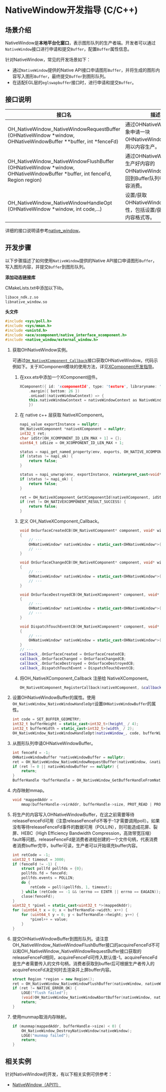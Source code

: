 # NativeWindow开发指导 (C/C++)
<!--Kit: ArkGraphics 2D-->
<!--Subsystem: Graphics-->
<!--Owner: @Felix-fangyang; @BruceXu; @dingpy-->
<!--Designer: @conan13234-->
<!--Tester: @nobuggers-->
<!--Adviser: @ge-yafang-->
## 场景介绍

NativeWindow是**本地平台化窗口**，表示图形队列的生产者端。开发者可以通过`NativeWindow`接口进行申请和提交`Buffer`，配置`Buffer`属性信息。

针对NativeWindow，常见的开发场景如下：

* 通过`NativeWindow`提供的Native API接口申请图形`Buffer`，并将生成的图形内容写入图形`Buffer`，最终提交`Buffer`到图形队列。
* 在适配EGL层的`eglswapbuffer`接口时，进行申请和提交`Buffer`。

## 接口说明

| 接口名 | 描述 | 
| -------- | -------- |
| OH_NativeWindow_NativeWindowRequestBuffer (OHNativeWindow \*window, OHNativeWindowBuffer \*\*buffer, int \*fenceFd) | 通过OHNativeWindow对象申请一块OHNativeWindowBuffer，用以内容生产。 | 
| OH_NativeWindow_NativeWindowFlushBuffer (OHNativeWindow \*window, OHNativeWindowBuffer \*buffer, int fenceFd, Region region) | 通过OHNativeWindow将生产好内容的OHNativeWindowBuffer放回到Buffer队列中，用以内容消费。 | 
| OH_NativeWindow_NativeWindowHandleOpt (OHNativeWindow \*window, int code,...) | 设置/获取OHNativeWindow的属性，包括设置/获取宽高、内容格式等。 | 

详细的接口说明请参考[native_window](../reference/apis-arkgraphics2d/capi-nativewindow.md)。

## 开发步骤

以下步骤描述了如何使用`NativeWindow`提供的Native API接口申请图形`Buffer`，写入图形内容，并提交`Buffer`到图形队列。

**添加动态链接库**

CMakeLists.txt中添加以下lib。
```txt
libace_ndk.z.so
libnative_window.so
```

**头文件**
```c++
#include <sys/poll.h>
#include <sys/mman.h>
#include <unistd.h>
#include <ace/xcomponent/native_interface_xcomponent.h>
#include <native_window/external_window.h>
```

1. 获取OHNativeWindow实例。

    可通过[`OH_NativeXComponent_Callback`](../reference/apis-arkui/capi-oh-nativexcomponent-native-xcomponent-oh-nativexcomponent-callback.md)接口获取OHNativeWindow。代码示例如下。关于XComponent模块的使用方法，详见[XComponent开发指导](../ui/napi-xcomponent-guidelines.md)。

    1. 在xxx.ets中添加一个XComponent组件。
        <!-- @[create_native_window](https://gitcode.com/openharmony/applications_app_samples/blob/master/code/DocsSample/graphic/NdkNativeWindow/entry/src/main/ets/pages/Index.ets) -->

        ``` C++
        XComponent({ id: 'xcomponentId', type: 'texture', libraryname: 'nativerender' })
            .margin({ bottom: 26 })
            .onLoad((nativeWindowContext) => {
            this.nativeWindowContext = nativeWindowContext as NativeWindowContext;
            })
        ```

    2. 在 native c++ 层获取 NativeXComponent。
        <!-- @[get_native_xcomponent](https://gitcode.com/openharmony/applications_app_samples/blob/master/code/DocsSample/graphic/NdkNativeWindow/entry/src/main/cpp/NativeRender.cpp) -->

        ``` C++
        napi_value exportInstance = nullptr;
        OH_NativeXComponent *nativeXComponent = nullptr;
        int32_t ret;
        char idStr[OH_XCOMPONENT_ID_LEN_MAX + 1] = {};
        uint64_t idSize = OH_XCOMPONENT_ID_LEN_MAX + 1;

        status = napi_get_named_property(env, exports, OH_NATIVE_XCOMPONENT_OBJ, &exportInstance);
        if (status != napi_ok) {
            return false;
        }

        status = napi_unwrap(env, exportInstance, reinterpret_cast<void**>(&nativeXComponent));
        if (status != napi_ok) {
            return false;
        }

        ret = OH_NativeXComponent_GetXComponentId(nativeXComponent, idStr, &idSize);
        if (ret != OH_NATIVEXCOMPONENT_RESULT_SUCCESS) {
            return false;
        }
        ```

    3. 定义 OH_NativeXComponent_Callback。
        <!-- @[xcomponent_callback](https://gitcode.com/openharmony/applications_app_samples/blob/master/code/DocsSample/graphic/NdkNativeWindow/entry/src/main/cpp/NativeRender.cpp) -->

        ``` C++
        void OnSurfaceCreatedCB(OH_NativeXComponent* component, void* window)
        {
            // ···
            OHNativeWindow* nativeWindow = static_cast<OHNativeWindow*>(window);
            // ···
        }

        void OnSurfaceChangedCB(OH_NativeXComponent* component, void* window)
        {
            // ···
            OHNativeWindow* nativeWindow = static_cast<OHNativeWindow*>(window);
            // ···
        }

        void OnSurfaceDestroyedCB(OH_NativeXComponent* component, void* window)
        {
            // ···
            OHNativeWindow* nativeWindow = static_cast<OHNativeWindow*>(window);
            // ···
        }

        void DispatchTouchEventCB(OH_NativeXComponent* component, void* window)
        {
            // ···
            OHNativeWindow* nativeWindow = static_cast<OHNativeWindow*>(window);
        }
        // ···
        callback_.OnSurfaceCreated = OnSurfaceCreatedCB;
        callback_.OnSurfaceChanged = OnSurfaceChangedCB;
        callback_.OnSurfaceDestroyed = OnSurfaceDestroyedCB;
        callback_.DispatchTouchEvent = DispatchTouchEventCB;
        ```

    4. 将OH_NativeXComponent_Callback 注册给 NativeXComponent。
        <!-- @[register_xcomponent_callback](https://gitcode.com/openharmony/applications_app_samples/blob/master/code/DocsSample/graphic/NdkNativeWindow/entry/src/main/cpp/NativeRender.cpp) -->

        ``` C++
        OH_NativeXComponent_RegisterCallback(nativeXComponent, &callback_);
        ```

2. 设置OHNativeWindowBuffer的属性。使用`OH_NativeWindow_NativeWindowHandleOpt`设置`OHNativeWindowBuffer`的属性。
    <!-- @[set_buffer_geometry](https://gitcode.com/openharmony/applications_app_samples/blob/master/code/DocsSample/graphic/NdkNativeWindow/entry/src/main/cpp/NativeRender.cpp) -->

    ``` C++
    int code = SET_BUFFER_GEOMETRY;
    int32_t bufferHeight = static_cast<int32_t>(height_ / 4);
    int32_t bufferWidth = static_cast<int32_t>(width_ / 2);
    OH_NativeWindow_NativeWindowHandleOpt(nativeWindow_, code, bufferWidth, bufferHeight);
    ```

3. 从图形队列申请OHNativeWindowBuffer。
    <!-- @[request_buffer](https://gitcode.com/openharmony/applications_app_samples/blob/master/code/DocsSample/graphic/NdkNativeWindow/entry/src/main/cpp/NativeRender.cpp) -->

    ``` C++
    int fenceFd = -1;
    OHNativeWindowBuffer *nativeWindowBuffer = nullptr;
    ret = OH_NativeWindow_NativeWindowRequestBuffer(nativeWindow, &nativeWindowBuffer, &fenceFd);
    if (ret != 0 || nativeWindowBuffer == nullptr) {
        return;
    }
    BufferHandle *bufferHandle = OH_NativeWindow_GetBufferHandleFromNative(nativeWindowBuffer);
    ```

4. 内存映射mmap。
    <!-- @[map_addr](https://gitcode.com/openharmony/applications_app_samples/blob/master/code/DocsSample/graphic/NdkNativeWindow/entry/src/main/cpp/NativeRender.cpp) -->

    ``` C++
    void *mappedAddr =
        mmap(bufferHandle->virAddr, bufferHandle->size, PROT_READ | PROT_WRITE, MAP_SHARED, bufferHandle->fd, 0);
    ```

5. 将生产的内容写入OHNativeWindowBuffer，在这之前需要等待releaseFenceFd可用（注意releaseFenceFd不等于-1才需要调用poll）。如果没有等待releaseFenceFd事件的数据可用（POLLIN），则可能造成花屏、裂屏、HEBC（High Efficiency Bandwidth Compression，高效带宽压缩） fault等问题。releaseFenceFd是消费者进程创建的一个文件句柄，代表消费者消费buffer完毕，buffer可读，生产者可以开始填充buffer内容。
    <!-- @[write_addr](https://gitcode.com/openharmony/applications_app_samples/blob/master/code/DocsSample/graphic/NdkNativeWindow/entry/src/main/cpp/NativeRender.cpp) -->

    ``` C++
    int retCode = -1;
    uint32_t timeout = 3000;
    if (fenceFd != -1) {
        struct pollfd pollfds = {0};
        pollfds.fd = fenceFd;
        pollfds.events = POLLIN;
        do {
            retCode = poll(&pollfds, 1, timeout);
        } while (retCode == -1 && (errno == EINTR || errno == EAGAIN));
        close(fenceFd);
    }
    uint32_t *pixel = static_cast<uint32_t *>(mappedAddr);
    for (uint64_t x = 0; x < bufferHandle->width; x++) {
        for (uint64_t y = 0; y < bufferHandle->height; y++) {
            *pixel++ = value;
        }
    }
    ```

6. 提交OHNativeWindowBuffer到图形队列。请注意OH_NativeWindow_NativeWindowFlushBuffer接口的acquireFenceFd不可以和OH_NativeWindow_NativeWindowRequestBuffer接口获取的releaseFenceFd相同，acquireFenceFd可传入默认值-1。acquireFenceFd是生产者需要传入的文件句柄，消费者获取到buffer后可根据生产者传入的acquireFenceFd决定何时去渲染并上屏buffer内容。
    <!-- @[flush_buffer](https://gitcode.com/openharmony/applications_app_samples/blob/master/code/DocsSample/graphic/NdkNativeWindow/entry/src/main/cpp/NativeRender.cpp) -->

    ``` C++
    struct Region *region = new Region();
    ret = OH_NativeWindow_NativeWindowFlushBuffer(nativeWindow, nativeWindowBuffer, fenceFd, *region);
    if (ret != NATIVE_ERROR_OK) {
        LOGE("flush failed");
        (void)OH_NativeWindow_NativeWindowAbortBuffer(nativeWindow, nativeWindowBuffer);
        return;
    }
    ```

7. 使用munmap取消内存映射。
    <!-- @[munmap_addr](https://gitcode.com/openharmony/applications_app_samples/blob/master/code/DocsSample/graphic/NdkNativeWindow/entry/src/main/cpp/NativeRender.cpp) -->

    ``` C++
    if (munmap(mappedAddr, bufferHandle->size) < 0) {
        OH_NativeWindow_DestroyNativeWindow(nativeWindow);
        LOGE("munmap failed");
        return;
    }
    ```

## 相关实例

针对NativeWindow的开发，有以下相关实例可供参考：

- [NativeWindow（API11）](https://gitcode.com/openharmony/applications_app_samples/blob/master/code/DocsSample/graphic/NdkNativeWindow)
